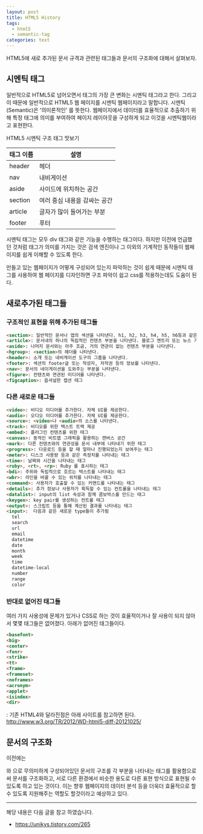 ```yaml
---
layout: post
title: HTML5 History
tags:
  - html5
  - semantic-tag
categories: text
---
```


HTML5에 새로 추가된 문서 규격과 관련된 태그들과 문서의 구조화에 대해서 살펴보자.


## 시멘틱 태그
일반적으로 HTML5로 넘어오면서 태그의 가장 큰 변화는 시멘틱 태그라고 한다. 그리고 이 때문에 일반적으로 HTML5 웹 페이지를 시멘틱 웹페이지라고 말합니다. 시멘틱(Semantic)은 '의미론적인' 를 뜻한다. 웹페이지에서 데이터를 효율적으로 추출하기 위해 특정 태그에 의미를 부여하여 페이지 레이아웃을 구성하게 되고 이것을 시멘틱웹이라고 표현한다.

HTML5 시멘틱 구조 태그 맛보기 

| 태그 이름 | 설명 |
|:--------|-----|
| header  | 헤더 |
| nav     | 내비게이션 |
| aside   | 사이드에 위치하는 공간 |
| section | 여러 중심 내용을 감싸는 공간 |
| article | 글자가 많이 들어가는 부분 |
| footer  | 푸터 |

시멘틱 태그는 모두 div 태그와 같은 기능을 수행하는 태그이다. 하지만 이전에 언급했던 것처럼 태그가 의미를 가지는 것은 검색 엔진이나 그 이외의 기계적인 동작들이 웹페이지를 쉽게 이해할 수 있도록 한다.

만들고 있는 웹페이지가 어떻게 구성되어 있는지 파악하는 것이 쉽게 때문에 시멘틱 태그를 사용하여 웹 페이지를 디자인하면 구조 파악이 쉽고 css를 적용하는데도 도움이 된다. 


## 새로추가된 태그들

### 구조적인 표현을 위해 추가된 태그들

```html
<section>: 일반적인 문서나 앱의 섹션을 나타낸다. h1, h2, h3, h4, h5, h6등과 같은 태그와 함께 문서의 구조를 나타낼때 사용할 수 있다.
<article>: 문서내의 하나의 독립적인 컨텐츠 부분을 나타낸다. 블로그 엔트리 또는 뉴스 기사 등에 사용
<aside>: 나머지 문서와는 아주 조금, 거의 연관이 없는 컨텐츠 부분을 나타낸다.
<hgroup>: <section>의 헤더를 나타낸다.
<header>: 소개 또는 네비게이션 도구의 그룹을 나타낸다.
<footer>: 섹션의 footer글 또는 작성자, 저작권 등의 정보를 나타낸다.
<nav>: 문서의 네이게이션을 도와주는 부분을 나타낸다.
<figure>: 컨텐츠와 연관된 미디어를 나타낸다.
<figcaption>: 옵셔널한 캡션 태그
```

### 다른 새로운 태그들
```html
<video>: 비디오 미디어를 추가한다. 자체 UI를 제공한다.
<audio>: 오디오 미디어를 추가한다. 자체 UI를 제공한다.
<source>: <video>나 <audio>의 소스를 나타낸다.
<track>: 비디오를 위한 텍스트 트랙 제공
<embed>: 플러그인 컨텐츠를 위한 태그
<canvas>: 동적인 비트맵 그래픽을 활용하는 캔버스 공간
<mark>: 다른 컨텐츠와의 연관성을 문서 내부에 나타내기 위한 태그
<progress>: 다운로드 등을 할 때 얼마나 진행되었는지 보여주는 태그
<meter>: 디스크 사용량 등과 같은 측정치를 나타내는 태그
<time>: 날짜와 시간을 나타내는 태그
<ruby>, <rt>, <rp>: Ruby 를 표시하는 태그
<bdi>: 주위와 독립적으로 흐르는 텍스트를 나타내는 태그
<wbr>: 라인을 바꿀 수 있는 위치를 나타내는 태그
<command>: 사용자가 호출할 수 있는 커맨드를 나타내는 태그
<details>: 추가 정보나 사용자가 획득할 수 있는 컨트롤을 나타내는 태그
<datalist>: input의 list 속성과 함께 콤보박스를 만드는 태그
<keygen>: key pair를 생성하는 컨트롤 태그
<output>: 스크립트 등을 통해 계산된 결과를 나타내는 태그
<input>:  다음과 같은 새로운 type들이 추가됨
  tel
  search
  url
  email
  datetime
  date
  month
  week
  time
  datetime-local
  number
  range
  color
```

### 반대로 없어진 태그들
여러 가지 사용성에 문제가 있거나 CSS로 하는 것이 효율적이거나 잘 사용이 되지 않아서 몇몇 태그들은 없어졌다. 아래가 없어진 태그들이다.

```html
<basefont>
<big> 
<center> 
<fonr> 
<strike> 
<tt> 
<frame> 
<frameset> 
<noframes> 
<acronym> 
<applet> 
<isindex> 
<dir> 
```

: 기존 HTML4와 달라진점은 아래 사이트를 참고하면 된다.
http://www.w3.org/TR/2012/WD-html5-diff-20121025/



## 문서의 구조화
이전에는 <div>와 <span>으로 무의미하게 구성되어있던 문서의 구조를 각 부분을 나타내는 태그를 활용함으로써 문서를 구조화하고, 서로 다른 환경에서 비슷한 용도로 다른 표현 방식으로 표현될 수 있도록 하고 있는 것이다. 이는 향후 웹페이지의 데이터 분석 등을 더욱더 효율적으로 할 수 있도록 지원해주는 역할도 할것이라고 예상하고 있다.



----
해당 내용은 다음 글을 참고 하였습니다.
- https://unikys.tistory.com/265



